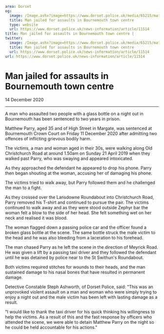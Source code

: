 ```yaml
area: Dorset
og:
  image: /Image.ashx?image=https://www.dorset.police.uk/media/65215/matthew-parry-11-december-2020.jpg&amp;amp;width=150
  title: Man jailed for assaults in Bournemouth town centre
  type: website
  url: https://www.dorset.police.uk/news-information/article/11514
title: Man jailed for assaults in Bournemouth town centre |
twitter:
  image: /Image.ashx?image=https://www.dorset.police.uk/media/65215/matthew-parry-11-december-2020.jpg&amp;amp;width=150
  title: Man jailed for assaults in Bournemouth town centre
  url: https://www.dorset.police.uk/news-information/article/11514
url: https://www.dorset.police.uk/news-information/article/11514
```

# Man jailed for assaults in Bournemouth town centre

14 December 2020

* * *

A man who assaulted two people with a glass bottle on a night out in Bournemouth has been sentenced to two years in prison.

Matthew Parry, aged 35 and of High Street in Margate, was sentenced at Bournemouth Crown Court on Friday 11 December 2020 after admitting two offences of inflicting grievous bodily harm.

The victims, a man and woman aged in their 30s, were walking along Old Christchurch Road at around 1.50am on Sunday 21 April 2019 when they walked past Parry, who was swaying and appeared intoxicated.

As they approached the defendant he appeared to drop his phone. Parry then began shouting at the woman, accusing her of damaging his phone.

The victims tried to walk away, but Parry followed them and he challenged the man to a fight.

As they crossed over the Lansdowne Roundabout into Christchurch Road, Parry removed his T-shirt and continued to pursue the pair. The victims continued to walk away and as they were stood outside Zephyr bar the woman felt a blow to the side of her head. She felt something wet on her neck and realised it was blood.

The woman flagged down a passing police car and the officer found a broken glass bottle at the scene. The same bottle struck the male victim to the head and he was also bleeding from a laceration to his forehead.

The man chased Parry as he left the scene in the direction of Meyrick Road. He was given a lift by a passing taxi driver and they followed the defendant until he was detained by police near to the St Swithun's Roundabout.

Both victims required stitches for wounds to their heads, and the man sustained damage to his nasal bones that have resulted in permanent damage.

Detective Constable Steph Ashworth, of Dorset Police, said: "This was an unprovoked violent assault on a man and woman who were simply trying to enjoy a night out and the male victim has been left with lasting damage as a result.

"I would like to thank the taxi driver for his quick thinking his willingness to help the victims. As a result of this and the fast response by officers who attended the scene, we were able to detain Matthew Parry on the night so he could be held accountable for his actions."
